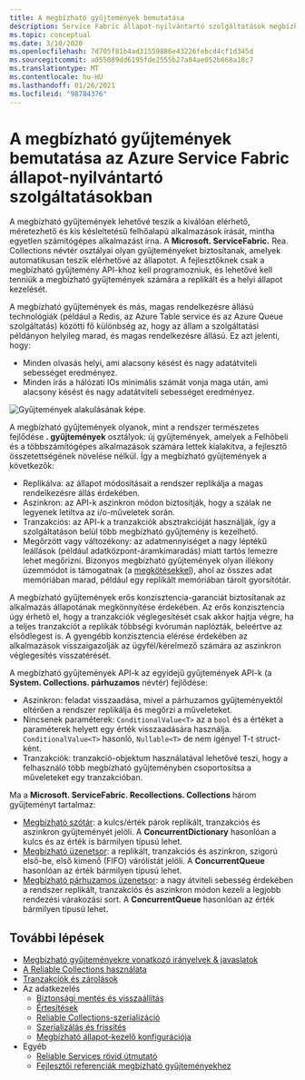 ```yaml
---
title: A megbízható gyűjtemények bemutatása
description: Service Fabric állapot-nyilvántartó szolgáltatások megbízható gyűjteményeket biztosítanak, amelyek lehetővé teszik a nagyfokú rendelkezésre állású, méretezhető és kis késleltetésű felhőalapú alkalmazások írását.
ms.topic: conceptual
ms.date: 3/10/2020
ms.openlocfilehash: 7d705f81b4ad31559886e43226febcd4cf1d345d
ms.sourcegitcommit: a055089dd6195fde2555b27a84ae052b668a18c7
ms.translationtype: MT
ms.contentlocale: hu-HU
ms.lasthandoff: 01/26/2021
ms.locfileid: "98784376"
---
```

# <a name="introduction-to-reliable-collections-in-azure-service-fabric-stateful-services"></a>A megbízható gyűjtemények bemutatása az Azure Service Fabric állapot-nyilvántartó szolgáltatásokban

A megbízható gyűjtemények lehetővé teszik a kiválóan elérhető, méretezhető és kis késleltetésű felhőalapú alkalmazások írását, mintha egyetlen számítógépes alkalmazást írna. A **Microsoft. ServiceFabric.** Rea. Collections névtér osztályai olyan gyűjteményeket biztosítanak, amelyek automatikusan teszik elérhetővé az állapotot. A fejlesztőknek csak a megbízható gyűjtemény API-khoz kell programozniuk, és lehetővé kell tenniük a megbízható gyűjtemények számára a replikált és a helyi állapot kezelését.

A megbízható gyűjtemények és más, magas rendelkezésre állású technológiák (például a Redis, az Azure Table service és az Azure Queue szolgáltatás) közötti fő különbség az, hogy az állam a szolgáltatási példányon helyileg marad, és magas rendelkezésre állású. Ez azt jelenti, hogy:

* Minden olvasás helyi, ami alacsony késést és nagy adatátviteli sebességet eredményez.
* Minden írás a hálózati IOs minimális számát vonja maga után, ami alacsony késést és nagy adatátviteli sebességet eredményez.

![Gyűjtemények alakulásának képe.](media/service-fabric-reliable-services-reliable-collections/ReliableCollectionsEvolution.png)

A megbízható gyűjtemények olyanok, mint a rendszer természetes fejlődése **. gyűjtemények** osztályok: új gyűjtemények, amelyek a Felhőbeli és a többszámítógépes alkalmazások számára lettek kialakítva, a fejlesztő összetettségének növelése nélkül. Így a megbízható gyűjtemények a következők:

* Replikálva: az állapot módosításait a rendszer replikálja a magas rendelkezésre állás érdekében.
* Aszinkron: az API-k aszinkron módon biztosítják, hogy a szálak ne legyenek letiltva az i/o-műveletek során.
* Tranzakciós: az API-k a tranzakciók absztrakcióját használják, így a szolgáltatáson belül több megbízható gyűjtemény is kezelhető.
* Megőrzött vagy változékony: az adatmennyiséget a nagy léptékű leállások (például adatközpont-áramkimaradás) miatt tartós lemezre lehet megőrizni. Bizonyos megbízható gyűjtemények olyan illékony üzemmódot is támogatnak (a [megkötésekkel](service-fabric-reliable-services-reliable-collections-guidelines.md#volatile-reliable-collections)), ahol az összes adat memóriában marad, például egy replikált memóriában tárolt gyorsítótár.

A megbízható gyűjtemények erős konzisztencia-garanciát biztosítanak az alkalmazás állapotának megkönnyítése érdekében.
Az erős konzisztencia úgy érhető el, hogy a tranzakciók véglegesítését csak akkor hajtja végre, ha a teljes tranzakciót a replikák többségi kvórumán naplózták, beleértve az elsődlegest is.
A gyengébb konzisztencia elérése érdekében az alkalmazások visszaigazolják az ügyfél/kérelmező számára az aszinkron véglegesítés visszatérését.

A megbízható gyűjtemények API-k az egyidejű gyűjtemények API-k (a **System. Collections. párhuzamos** névtér) fejlődése:

* Aszinkron: feladat visszaadása, mivel a párhuzamos gyűjteményektől eltérően a rendszer replikálja és megőrzi a műveleteket.
* Nincsenek paraméterek: `ConditionalValue<T>` az a `bool` és a értéket a paraméterek helyett egy érték visszaadására használja. `ConditionalValue<T>` hasonló, `Nullable<T>` de nem igényel T-t struct-ként.
* Tranzakciók: tranzakció-objektum használatával lehetővé teszi, hogy a felhasználó több megbízható gyűjteményben csoportosítsa a műveleteket egy tranzakcióban.

Ma a **Microsoft. ServiceFabric. Recollections. Collections** három gyűjteményt tartalmaz:

* [Megbízható szótár](/dotnet/api/microsoft.servicefabric.data.collections.ireliabledictionary-2#microsoft_servicefabric_data_collections_ireliabledictionary_2): a kulcs/érték párok replikált, tranzakciós és aszinkron gyűjteményét jelöli. A **ConcurrentDictionary** hasonlóan a kulcs és az érték is bármilyen típusú lehet.
* [Megbízható üzenetsor](/dotnet/api/microsoft.servicefabric.data.collections.ireliablequeue-1#microsoft_servicefabric_data_collections_ireliablequeue_1): a replikált, tranzakciós és aszinkron, szigorú első-be, első kimenő (FIFO) várólistát jelöli. A **ConcurrentQueue** hasonlóan az érték bármilyen típusú lehet.
* [Megbízható párhuzamos üzenetsor](service-fabric-reliable-services-reliable-concurrent-queue.md): a nagy átviteli sebesség érdekében a rendszer replikált, tranzakciós és aszinkron módon kezeli a legjobb rendezési várakozási sort. A **ConcurrentQueue** hasonlóan az érték bármilyen típusú lehet.

## <a name="next-steps"></a>További lépések

* [Megbízható gyűjteményekre vonatkozó irányelvek & javaslatok](service-fabric-reliable-services-reliable-collections-guidelines.md)
* [A Reliable Collections használata](service-fabric-work-with-reliable-collections.md)
* [Tranzakciók és zárolások](service-fabric-reliable-services-reliable-collections-transactions-locks.md)
* Az adatkezelés
  * [Biztonsági mentés és visszaállítás](service-fabric-reliable-services-backup-restore.md)
  * [Értesítések](service-fabric-reliable-services-notifications.md)
  * [Reliable Collections-szerializáció](service-fabric-reliable-services-reliable-collections-serialization.md)
  * [Szerializálás és frissítés](service-fabric-application-upgrade-data-serialization.md)
  * [Megbízható állapot-kezelő konfigurációja](service-fabric-reliable-services-configuration.md)
* Egyéb
  * [Reliable Services rövid útmutató](service-fabric-reliable-services-quick-start.md)
  * [Fejlesztői referenciák megbízható gyűjteményekhez](/dotnet/api/microsoft.servicefabric.data.collections#microsoft_servicefabric_data_collections)
